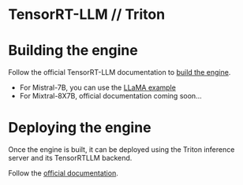 # TensorRT-LLM // Triton

# Building the engine

Follow the official TensorRT-LLM documentation to [build the engine](https://github.com/NVIDIA/TensorRT-LLM/tree/main#quick-start).
- For Mistral-7B, you can use the [LLaMA example](https://github.com/NVIDIA/TensorRT-LLM/tree/main/examples/llama#mistral-v01)
- For Mixtral-8X7B, official documentation coming soon...


# Deploying the engine

Once the engine is built, it can be deployed using the Triton inference server and its TensorRTLLM backend.

Follow the [official documentation](https://github.com/triton-inference-server/tensorrtllm_backend#using-the-tensorrt-llm-backend).
